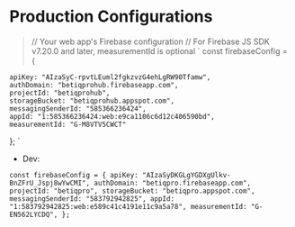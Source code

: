# Production Configurations

> // Your web app's Firebase configuration
> // For Firebase JS SDK v7.20.0 and later, measurementId is optional
> `
> const firebaseConfig = {

    apiKey: "AIzaSyC-rpvtLEuml2fgkzvzG4ehLgRW90Tfamw",
    authDomain: "betiqprohub.firebaseapp.com",
    projectId: "betiqprohub",
    storageBucket: "betiqprohub.appspot.com",
    messagingSenderId: "585366236424",
    appId: "1:585366236424:web:e9ca1106c6d12c406590bd",
    measurementId: "G-M8VTV5CWCT"

};
`

- Dev:

`const firebaseConfig = {
  apiKey: "AIzaSyDKGLgYGDXgUlkv-BnZFrU_Jspj8wYwCMI",
  authDomain: "betiqpro.firebaseapp.com",
  projectId: "betiqpro",
  storageBucket: "betiqpro.appspot.com",
  messagingSenderId: "583792942825",
  appId: "1:583792942825:web:e589c41c4191e11c9a5a78",
  measurementId: "G-EN562LYCDQ",
};`

